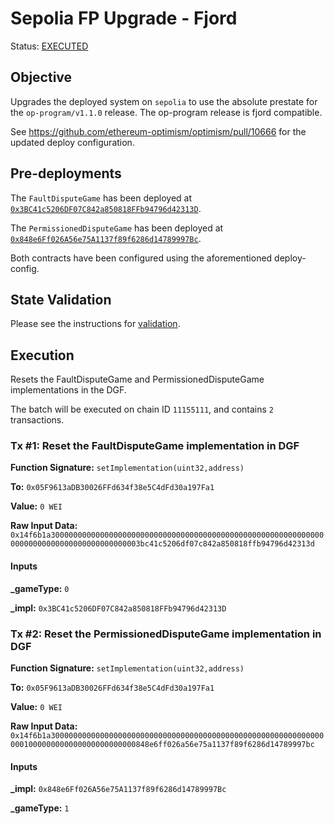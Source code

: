 # Sepolia FP Upgrade - Fjord

Status: [EXECUTED](https://sepolia.etherscan.io/tx/0x68178d475add97b2ec1ec7dc02056c7c364d4458c3eabec8875fe91ab8a141a7)

## Objective

Upgrades the deployed system on `sepolia` to use the absolute prestate for the `op-program/v1.1.0` release.
The op-program release is fjord compatible.

See https://github.com/ethereum-optimism/optimism/pull/10666 for the updated deploy configuration.

## Pre-deployments

The `FaultDisputeGame` has been deployed at [`0x3BC41c5206DF07C842a850818FFb94796d42313D`](https://sepolia.etherscan.io/address/0x3BC41c5206DF07C842a850818FFb94796d42313D).

The `PermissionedDisputeGame` has been deployed at [`0x848e6Ff026A56e75A1137f89f6286d14789997Bc`](https://sepolia.etherscan.io/address/0x848e6Ff026A56e75A1137f89f6286d14789997Bc).

Both contracts have been configured using the aforementioned deploy-config.

## State Validation

Please see the instructions for [validation](./VALIDATION.md).


## Execution

Resets the FaultDisputeGame and PermissionedDisputeGame implementations in the DGF.

The batch will be executed on chain ID `11155111`, and contains `2` transactions.

### Tx #1: Reset the FaultDisputeGame implementation in DGF


**Function Signature:** `setImplementation(uint32,address)`

**To:** `0x05F9613aDB30026FFd634f38e5C4dFd30a197Fa1`

**Value:** `0 WEI`

**Raw Input Data:** `0x14f6b1a300000000000000000000000000000000000000000000000000000000000000000000000000000000000000003bc41c5206df07c842a850818ffb94796d42313d`

#### Inputs
**_gameType:** `0`

**_impl:** `0x3BC41c5206DF07C842a850818FFb94796d42313D`


### Tx #2: Reset the PermissionedDisputeGame implementation in DGF


**Function Signature:** `setImplementation(uint32,address)`

**To:** `0x05F9613aDB30026FFd634f38e5C4dFd30a197Fa1`

**Value:** `0 WEI`

**Raw Input Data:** `0x14f6b1a30000000000000000000000000000000000000000000000000000000000000001000000000000000000000000848e6ff026a56e75a1137f89f6286d14789997bc`

#### Inputs
**_impl:** `0x848e6Ff026A56e75A1137f89f6286d14789997Bc`

**_gameType:** `1`
